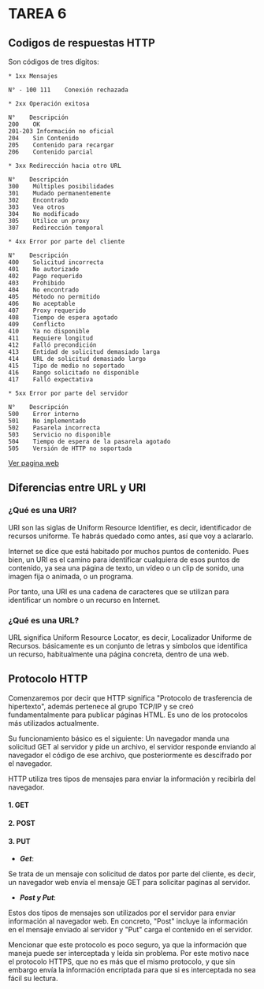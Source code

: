 # TAREA 6

## Codigos de respuestas HTTP

Son códigos de tres dígitos:

    * 1xx Mensajes

    N° - 100 111    Conexión rechazada

    * 2xx Operación exitosa

    N°    Descripción
    200    OK
    201-203 Información no oficial
    204    Sin Contenido
    205    Contenido para recargar
    206    Contenido parcial

    * 3xx Redirección hacia otro URL

    N°    Descripción
    300    Múltiples posibilidades
    301    Mudado permanentemente
    302    Encontrado
    303    Vea otros
    304    No modificado
    305    Utilice un proxy
    307    Redirección temporal

    * 4xx Error por parte del cliente

    N°    Descripción
    400    Solicitud incorrecta
    401    No autorizado
    402    Pago requerido
    403    Prohibido
    404    No encontrado
    405    Método no permitido
    406    No aceptable
    407    Proxy requerido
    408    Tiempo de espera agotado
    409    Conflicto
    410    Ya no disponible
    411    Requiere longitud
    412    Falló precondición
    413    Entidad de solicitud demasiado larga
    414    URL de solicitud demasiado largo
    415    Tipo de medio no soportado
    416    Rango solicitado no disponible
    417    Falló expectativa

    * 5xx Error por parte del servidor

    N°    Descripción
    500    Error interno
    501    No implementado
    502    Pasarela incorrecta
    503    Servicio no disponible
    504    Tiempo de espera de la pasarela agotado
    505    Versión de HTTP no soportada

[Ver pagina web](https://sites.google.com/site/conceptoprogramacion/request-response)


## Diferencias entre URL y URI

### ¿Qué es una URI?

URI son las siglas de Uniform Resource Identifier, es decir, identificador de recursos uniforme. Te habrás quedado como antes, así que voy a aclararlo.

Internet se dice que está habitado por muchos puntos de contenido. Pues bien, un URI es el camino para identificar cualquiera de esos puntos de contenido, ya sea una página de texto, un vídeo o un clip de sonido, una imagen fija o animada, o un programa.

Por tanto, una URI es una cadena de caracteres que se utilizan para identificar un nombre o un recurso en Internet.

### ¿Qué es una URL?

URL significa Uniform Resource Locator, es decir, Localizador Uniforme de Recursos. básicamente es un conjunto de letras y símbolos que identifica un recurso, habitualmente una página concreta, dentro de una web. 

## Protocolo HTTP

Comenzaremos por decir que HTTP significa "Protocolo de trasferencia de hipertexto", además pertenece al grupo TCP/IP y se creó fundamentalmente para publicar páginas HTML. Es uno de los protocolos más utilizados actualmente.

Su funcionamiento básico es el siguiente: Un navegador manda una solicitud GET al servidor y pide un archivo, el servidor responde enviando al navegador el código de ese archivo, que posteriormente es descifrado por el navegador.

HTTP utiliza tres tipos de mensajes para enviar la información y recibirla del navegador.

#### 1. GET
#### 2. POST
#### 3. PUT

- **_Get_**: 
 
Se trata de un mensaje con solicitud de datos por parte del cliente, es decir, un navegador web envía el mensaje GET para solicitar paginas al servidor.

- **_Post y Put_**: 

Estos dos tipos de mensajes son utilizados por el servidor para enviar información al navegador web. En concreto, "Post" incluye la información en el mensaje enviado al servidor y "Put" carga el contenido en el servidor.

Mencionar que este protocolo es poco seguro, ya que la información que maneja puede ser interceptada y leída sin problema. Por este motivo nace el protocolo HTTPS, que no es más que el mismo protocolo, y que sin embargo envía la información encriptada para que si es interceptada no sea fácil su lectura.